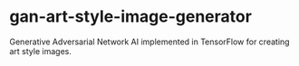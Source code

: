 # gan-art-style-image-generator
Generative Adversarial Network AI implemented in TensorFlow for creating art style images.
